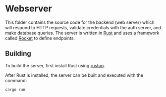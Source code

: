 # Webserver
This folder contains the source code for the backend (web server) which will respond to HTTP requests,
validate credentials with the auth server, and make database queries. The server is written
in [Rust](https://www.rust-lang.org/) and uses a framework called [Rocket](https://rocket.rs/)
to define endpoints.

## Building
To build the server, first install Rust using [rustup](https://www.rust-lang.org/tools/install).

After Rust is installed, the server can be built and executed with the command:
```
cargo run
```
